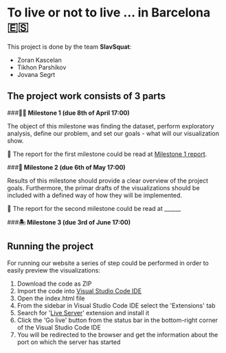 # To live or not to live ... in Barcelona 🇪🇸 
This project is done by the team **SlavSquat**:

- Zoran Kascelan
- Tikhon Parshikov
- Jovana Segrt

## The project work consists of 3 parts
###**💃🏻 Milestone 1 (due 8th of April 17:00)**

The object of this milestone was finding the dataset, perform exploratory analysis, define our problem, and set our goals - what will our visualization show.

📕 The report for the first milestone could be read at [Milestone 1 report](Milestone_1.md).

###**🥘 Milestone 2 (due 6th of May 17:00)**

Results of this milestone should provide a clear overview of the project goals. Furthermore, the primar drafts of the visualizations should be included with a defined way of how they will be implemented.

📕 The report for the second milestone could be read at ______


###**🏝 Milestone 3 (due 3rd of June 17:00)**

## Running the project

For running our website a series of step could be performed in order to easily preview the visualizations:

1. Download the code as ZIP
2. Import the code into [Visual Studio Code IDE](https://code.visualstudio.com/)
3. Open the index.html file
4. From the sidebar in Visual Studio Code IDE select the 'Extensions' tab
5. Search for '[Live Server](https://marketplace.visualstudio.com/items?itemName=ritwickdey.LiveServer)' extension and install it
6. Click the 'Go live' button from the status bar in the bottom-right corner of the Visual Studio Code IDE
7. You will be redirected to the browser and get the information about the port on which the server has started

